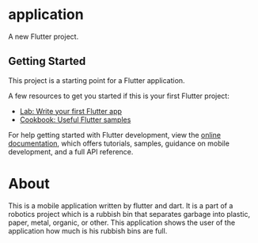 # application

A new Flutter project.

## Getting Started

This project is a starting point for a Flutter application.

A few resources to get you started if this is your first Flutter project:

- [Lab: Write your first Flutter app](https://docs.flutter.dev/get-started/codelab)
- [Cookbook: Useful Flutter samples](https://docs.flutter.dev/cookbook)

For help getting started with Flutter development, view the
[online documentation](https://docs.flutter.dev/), which offers tutorials,
samples, guidance on mobile development, and a full API reference.

# About
This is a mobile application written by flutter and dart. It is a part of a robotics project which is a rubbish bin that separates garbage into plastic, paper, metal, organic, or other. This application shows the user of the application how much is his rubbish bins are full. 
